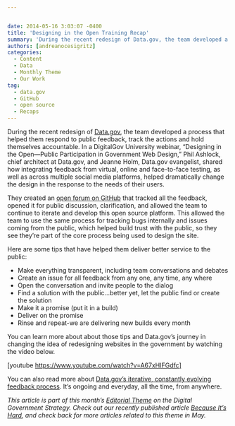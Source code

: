 ```yaml
---


date: 2014-05-16 3:03:07 -0400
title: 'Designing in the Open Training Recap'
summary: 'During the recent redesign of Data.gov, the team developed a process that helped them respond to public feedback, track the actions and hold themselves accountable. In a DigitalGov University webinar, &amp;#8220;Designing in the Open&mdash;Public Participation in Government Web Design,&amp;#8221; Phil Ashlock, chief architect at Data.gov, and Jeanne Holm, Data.gov evangelist, shared how integrating feedback from'
authors: [andreanocesigritz]
categories:
  - Content
  - Data
  - Monthly Theme
  - Our Work
tag:
  - data.gov
  - GitHub
  - open source
  - Recaps
---
```


During the recent redesign of [Data.gov](http://www.data.gov/), the team developed a process that helped them respond to public feedback, track the actions and hold themselves accountable. In a DigitalGov University webinar, &#8220;Designing in the Open—Public Participation in Government Web Design,&#8221; Phil Ashlock, chief architect at Data.gov, and Jeanne Holm, Data.gov evangelist, shared how integrating feedback from virtual, online and face-to-face testing, as well as across multiple social media platforms, helped dramatically change the design in the response to the needs of their users.

They created an [open forum on GitHub](https://github.com/GSA/data.gov/) that tracked all the feedback, opened it for public discussion, clarification, and allowed the team to continue to iterate and develop this open source platform. This allowed the team to use the same process for tracking bugs internally and issues coming from the public, which helped build trust with the public, so they see they’re part of the core process being used to design the site.

Here are some tips that have helped them deliver better service to the public:

  * Make everything transparent, including team conversations and debates
  * Create an issue for all feedback from any one, any time, any where
  * Open the conversation and invite people to the dialog
  * Find a solution with the public&#8230;better yet, let the public find or create the solution
  * Make it a promise (put it in a build)
  * Deliver on the promise
  * Rinse and repeat-we are delivering new builds every month

You can learn more about about those tips and Data.gov’s journey in changing the idea of redesigning websites in the government by watching the video below.

[youtube https://www.youtube.com/watch?v=A67xHIFGdfc]
  
You can also read more about [Data.gov’s iterative, constantly evolving feedback process](https://www.WHATEVER/2014/03/18/data-gov-usability-case-study/ "Data.gov – Usability Case Study"). It’s ongoing and everyday, all the time, from anywhere.

_This article is part of this month&#8217;s [Editorial Theme](https://www.WHATEVER/join-digitalgov/#guidelines) on the Digital Government Strategy. Check out our recently published article [Because It&#8217;s Hard](https://www.WHATEVER/2014/05/07/because-its-hard/), and check back for more articles related to this theme in May._
